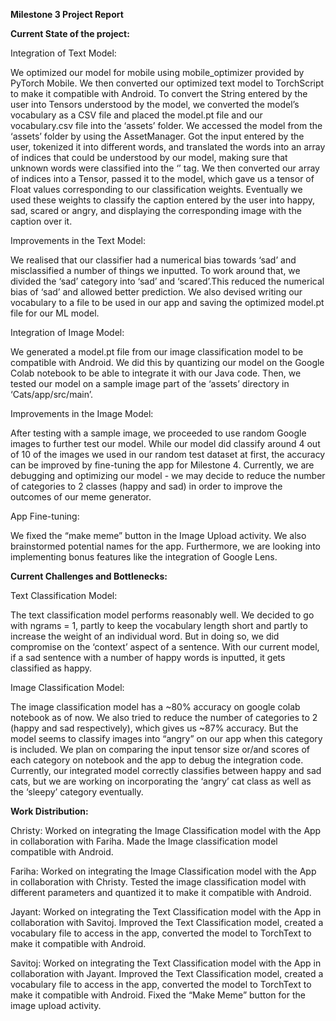 **Milestone 3 Project Report**

**Current State of the project:**

Integration of Text Model:

We optimized our model for mobile using mobile_optimizer provided by PyTorch Mobile. We then converted our optimized text model to TorchScript to make it compatible with Android. To convert the String entered by the user into Tensors understood by the model, we converted the model’s vocabulary as a CSV file and placed the model.pt file and our vocabulary.csv file into the ‘assets’ folder. 
We accessed the model from the ‘assets’ folder by using the AssetManager. Got the input entered by the user, tokenized it into different words, and translated the words into an array of indices that could be understood by our model, making sure that unknown words were classified into the ‘<unk>’ tag. We then converted our array of indices into a Tensor, passed it to the model, which gave us a tensor of Float values corresponding to our classification weights. Eventually we used these weights to classify the caption entered by the user into happy, sad, scared or angry, and displaying the corresponding image with the caption over it.
  
Improvements in the Text Model:
  
We realised that our classifier had a numerical bias towards ‘sad’ and misclassified a number of things we inputted. To work around that, we divided the ‘sad’ category into ‘sad’ and ‘scared’.This reduced the numerical bias of ‘sad’ and allowed better prediction. We also devised writing our vocabulary to a file to be used in our app and saving the optimized model.pt file for our ML model.

Integration of Image Model:

We generated a model.pt file from our image classification model to be compatible with Android. We did this by quantizing our model on the Google Colab notebook to be able to integrate it with our Java code. Then, we tested our model on a sample image part of the ‘assets’ directory in ‘Cats/app/src/main’. 

Improvements in the Image Model: 

After testing with a sample image, we proceeded to use random Google images to further test our model. While our model did classify around 4 out of 10 of the images we used in our random test dataset at first, the accuracy can be improved by fine-tuning the app for Milestone 4. Currently, we are debugging and optimizing our model - we may decide to reduce the number of categories to 2 classes (happy and sad) in order to improve the outcomes of our meme generator.

App Fine-tuning: 

We fixed the “make meme” button in the Image Upload activity. We also brainstormed potential names for the app. Furthermore, we are looking into implementing bonus features like the integration of Google Lens.

**Current Challenges and Bottlenecks:**

Text Classification Model:

The text classification model performs reasonably well. We decided to go with ngrams = 1, partly to keep the vocabulary length short and partly to increase the weight of an individual word. But in doing so, we did compromise on the ‘context’ aspect of a sentence. With our current model, if a sad sentence with a number of happy words is inputted, it gets classified as happy. 

Image Classification Model:

The image classification model has a ~80% accuracy on google colab notebook as of now. We also tried to reduce the number of categories to 2 (happy and sad respectively), which gives us ~87% accuracy. But the model seems to classify images into “angry” on our app when this category is included. We plan on comparing the input tensor size or/and scores of each category on notebook and the app to debug the integration code. Currently, our integrated model correctly classifies between happy and sad cats, but we are working on incorporating the ‘angry’ cat class as well as the ‘sleepy’ category eventually.

**Work Distribution:**

Christy: Worked on integrating the Image Classification model with the App in collaboration with Fariha. Made the Image classification model compatible with Android.

Fariha: Worked on integrating the Image Classification model with the App in collaboration with Christy. Tested the image classification model with different parameters and quantized it to make it compatible with Android.

Jayant: Worked on integrating the Text Classification model with the App in collaboration with Savitoj. Improved the Text Classification model, created a vocabulary file to access in the app, converted the model to TorchText to make it compatible with Android. 

Savitoj: Worked on integrating the Text Classification model with the App in collaboration with Jayant. Improved the Text Classification model, created a vocabulary file to access in the app, converted the model to TorchText to make it compatible with Android. Fixed the “Make Meme” button for the image upload activity.
